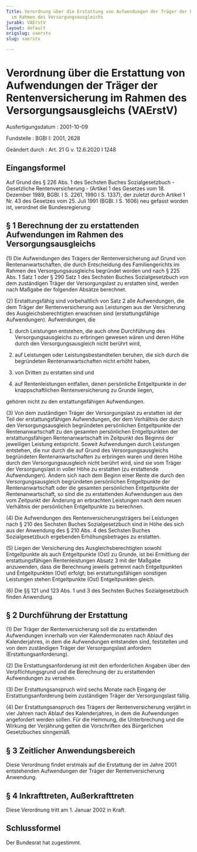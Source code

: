 ```yaml
---
Title: Verordnung über die Erstattung von Aufwendungen der Träger der Rentenversicherung
  im Rahmen des Versorgungsausgleichs
jurabk: VAErstV
layout: default
origslug: vaerstv
slug: vaerstv

---
```


# Verordnung über die Erstattung von Aufwendungen der Träger der Rentenversicherung im Rahmen des Versorgungsausgleichs (VAErstV)

Ausfertigungsdatum
:   2001-10-09

Fundstelle
:   BGBl I: 2001, 2628

Geändert durch
:   Art. 21 G v. 12.6.2020 I 1248



## Eingangsformel

Auf Grund des § 226 Abs. 1 des Sechsten Buches Sozialgesetzbuch - Gesetzliche Rentenversicherung - (Artikel 1 des Gesetzes vom 18. Dezember 1989, BGBl. I S. 2261, 1990 I S. 1337), der zuletzt durch Artikel 1 Nr. 43 des Gesetzes vom 25. Juli 1991 (BGBl. I S. 1606) neu gefasst worden ist, verordnet die Bundesregierung:


## § 1 Berechnung der zu erstattenden Aufwendungen im Rahmen des Versorgungsausgleichs

(1) Die Aufwendungen des Trägers der Rentenversicherung auf Grund von Rentenanwartschaften, die durch Entscheidung des Familiengerichts im Rahmen des Versorgungsausgleichs begründet worden und nach § 225 Abs. 1 Satz 1 oder § 290 Satz 1 des Sechsten Buches Sozialgesetzbuch von dem zuständigen Träger der Versorgungslast zu erstatten sind, werden nach Maßgabe der folgenden Absätze berechnet.

(2) Erstattungsfähig sind vorbehaltlich von Satz 2 alle Aufwendungen, die dem Träger der Rentenversicherung aus Leistungen aus der Versicherung des Ausgleichsberechtigten erwachsen sind (erstattungsfähige Aufwendungen). Aufwendungen, die

1.  durch Leistungen entstehen, die auch ohne Durchführung des Versorgungsausgleichs zu erbringen gewesen wären und deren Höhe durch den Versorgungsausgleich nicht berührt wird,


2.  auf Leistungen oder Leistungsbestandteilen beruhen, die sich durch die begründeten Rentenanwartschaften nicht erhöht haben,


3.  von Dritten zu erstatten sind und


4.  auf Rentenleistungen entfallen, denen persönliche Entgeltpunkte in der knappschaftlichen Rentenversicherung zu Grunde liegen,



gehören nicht zu den erstattungsfähigen Aufwendungen.

(3) Von dem zuständigen Träger der Versorgungslast zu erstatten ist der Teil der erstattungsfähigen Aufwendungen, der dem Verhältnis der durch den Versorgungsausgleich begründeten persönlichen Entgeltpunkte der Rentenanwartschaft zu den gesamten persönlichen Entgeltpunkten der erstattungsfähigen Rentenanwartschaft im Zeitpunkt des Beginns der jeweiligen Leistung entspricht. Soweit Aufwendungen durch Leistungen entstehen, die nur durch die auf Grund des Versorgungsausgleichs begründeten Rentenanwartschaften zu erbringen waren und deren Höhe durch den Versorgungsausgleich nicht berührt wird, sind sie vom Träger der Versorgungslast in voller Höhe zu erstatten (zu erstattende Aufwendungen). Ändern sich nach dem Beginn einer Rente die durch den Versorgungsausgleich begründeten persönlichen Entgeltpunkte der Rentenanwartschaft oder die gesamten persönlichen Entgeltpunkte der Rentenanwartschaft, so sind die zu erstattenden Aufwendungen aus den vom Zeitpunkt der Änderung an erbrachten Leistungen nach dem neuen Verhältnis der persönlichen Entgeltpunkte zu berechnen.

(4) Die Aufwendungen des Rentenversicherungsträgers bei Leistungen nach § 210 des Sechsten Buches Sozialgesetzbuch sind in Höhe des sich aus der Anwendung des § 210 Abs. 4 des Sechsten Buches Sozialgesetzbuch ergebenden Erhöhungsbetrages zu erstatten.

(5) Liegen der Versicherung des Ausgleichsberechtigten sowohl Entgeltpunkte als auch Entgeltpunkte (Ost) zu Grunde, ist bei Ermittlung der erstattungsfähigen Rentenleistungen Absatz 3 mit der Maßgabe anzuwenden, dass die Berechnung jeweils getrennt nach Entgeltpunkten und Entgeltpunkten (Ost) erfolgt; bei erstattungsfähigen sonstigen Leistungen stehen Entgeltpunkte (Ost) Entgeltpunkten gleich.

(6) Die §§ 121 und 123 Abs. 1 und 3 des Sechsten Buches Sozialgesetzbuch finden Anwendung.


## § 2 Durchführung der Erstattung

(1) Der Träger der Rentenversicherung soll die zu erstattenden Aufwendungen innerhalb von vier Kalendermonaten nach Ablauf des Kalenderjahres, in dem die Aufwendungen entstanden sind, feststellen und von dem zuständigen Träger der Versorgungslast anfordern (Erstattungsanforderung).

(2) Die Erstattungsanforderung ist mit den erforderlichen Angaben über den Verpflichtungsgrund und die Berechnung der zu erstattenden Aufwendungen zu versehen.

(3) Der Erstattungsanspruch wird sechs Monate nach Eingang der Erstattungsanforderung beim zuständigen Träger der Versorgungslast fällig.

(4) Der Erstattungsanspruch des Trägers der Rentenversicherung verjährt in vier Jahren nach Ablauf des Kalenderjahres, in dem die Aufwendungen angefordert werden sollen. Für die Hemmung, die Unterbrechung und die Wirkung der Verjährung gelten die Vorschriften des Bürgerlichen Gesetzbuches sinngemäß.


## § 3 Zeitlicher Anwendungsbereich

Diese Verordnung findet erstmals auf die Erstattung der im Jahre 2001 entstehenden Aufwendungen der Träger der Rentenversicherung Anwendung.


## § 4 Inkrafttreten, Außerkrafttreten

Diese Verordnung tritt am 1. Januar 2002 in Kraft.


## Schlussformel

Der Bundesrat hat zugestimmt.

